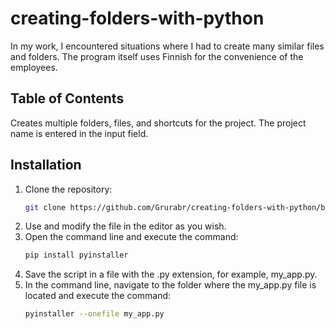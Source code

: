 ﻿# creating-folders-with-python

In my work, I encountered situations where I had to create many similar files and folders. The program itself uses Finnish for the convenience of the employees.

## Table of Contents

Creates multiple folders, files, and shortcuts for the project. The project name is entered in the input field.


## Installation

1. Clone the repository:
   ```bash
   git clone https://github.com/Grurabr/creating-folders-with-python/blob/main/README.md

2. Use and modify the file in the editor as you wish.
3. Open the command line and execute the command:
   ```bash
   pip install pyinstaller

4. Save the script in a file with the .py extension, for example, my_app.py.
5. In the command line, navigate to the folder where the my_app.py file is located and execute the command:
   ```bash
   pyinstaller --onefile my_app.py
